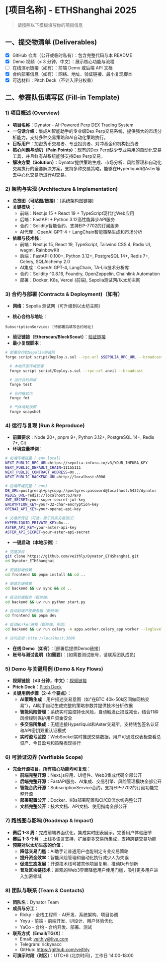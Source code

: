 # [项目名称] - ETHShanghai 2025

> 请按照以下模板填写你的项目信息

## 一、提交物清单 (Deliverables)

- [x] GitHub 仓库（公开或临时私有）：包含完整代码与本 README
- [x] Demo 视频（≤ 3 分钟，中文）：展示核心功能与流程
- [ ] 在线演示链接（如有）：前端 Demo 或后端 API 文档
- [x] 合约部署信息（如有）：网络、地址、验证链接、最小复现脚本
- [x] 可选材料：Pitch Deck（不计入评分权重）

## 二、参赛队伍填写区 (Fill-in Template)

### 1) 项目概述 (Overview)

- **项目名称**：Dynator - AI-Powered Perp DEX Trading System
- **一句话介绍**：集成AI智能助手的专业级Dex Perp交易系统，提供强大的市场分析能力，支持多种交易策略和AI自动化策略执行。
- **目标用户**：加密货币交易者、专业投资者、对冲基金和机构投资者
- **核心问题与动机（Pain Points）**：现有的Dex Perp缺少专业易用的自动化交易工具，并且鲜有AI系统能够支持Dex Perp交易。
- **解决方案（Solution）**：Dynator提供策略生成、市场分析、风险管理和自动化交易执行的全套解决方案，支持多种交易策略，能够在Hyperliquid和Aster等去中心化交易所进行AI交易。

### 2) 架构与实现 (Architecture & Implementation)

- **总览图（可贴图/链接）**：[系统架构图链接]
- **关键模块** ：
  - 前端：Next.js 15 + React 19 + TypeScript现代化Web应用
  - 后端：FastAPI + Python 3.12高性能异步API服务
  - 合约：Solidity智能合约，支持EIP-7702的订阅服务
  - AI代理：OpenAI GPT-4 + LangChain智能策略生成和市场分析
- **依赖与技术栈**：
  - 前端：Next.js 15, React 19, TypeScript, Tailwind CSS 4, Radix UI, wagmi, RainbowKit
  - 后端：FastAPI 0.100+, Python 3.12+, PostgreSQL 14+, Redis 7+, Celery, SQLAlchemy 2.0
  - AI集成：OpenAI GPT-4, LangChain, TA-Lib技术分析库
  - 合约：Solidity ^0.8.19, Foundry, OpenZeppelin, Chainlink Automation
  - 部署：Docker, K8s, Vercel (前端), Sepolia测试网/以太坊主网

### 3) 合约与部署 (Contracts & Deployment)（如有）

- **网络**：Sepolia 测试网（可升级到以太坊主网）

- **核心合约与地址**：

```text
SubscriptionService: [待部署后填写合约地址]
```

- **验证链接（Etherscan/BlockScout）**：[验证链接](https://sepolia.etherscan.io/address/0xb7505213f87f4ee854a29a7b39fed51792f027e7)
- **最小复现脚本**：

```bash
# 部署合约到Sepolia测试网
forge script script/Deploy.s.sol --rpc-url $SEPOLIA_RPC_URL --broadcast --verify

  # 本地开发环境部署
  forge script script/Deploy.s.sol --rpc-url anvil --broadcast

  # 运行合约测试
  forge test

  # 合约格式化
  forge fmt

  # 气体消耗快照
  forge snapshot
  ```

### 4) 运行与复现 (Run & Reproduce)

- **前置要求**：Node 20+, pnpm 9+, Python 3.12+, PostgreSQL 14+, Redis 7+, Git
- **环境变量样例**：

```bash
# 前端环境变量 (.env.local)
NEXT_PUBLIC_RPC_URL=https://sepolia.infura.io/v3/YOUR_INFURA_KEY
NEXT_PUBLIC_DEFAULT_CHAIN=11155111
NEXT_PUBLIC_CONTRACT_ADDRESS=0x...
NEXT_PUBLIC_BACKEND_URL=http://localhost:8000

# 后端环境变量 (.env)
DB_URL=postgresql+psycopg://postgres:password@localhost:5432/dynator
REDIS_URL=redis://localhost:6379/0
JWT_SECRET=your-super-secret-jwt-key
ENCRYPTION_KEY=your-32-char-encryption-key
OPENAI_API_KEY=your-openai-api-key

# 交易所凭证（可选，用于真实交易测试）
HYPERLIQUID_PRIVATE_KEY=0x...
ASTER_API_KEY=your-aster-api-key
ASTER_API_SECRET=your-aster-api-secret
```

- **一键启动（本地示例）**：

```bash
# 克隆项目
git clone https://github.com/veithly/Dynator_ETHShanghai.git
cd Dynator_ETHShanghai

# 安装前端依赖
cd frontend && pnpm install && cd ..

# 安装后端依赖
cd backend && uv sync && cd ..

# 启动后端服务（新终端）
cd backend && uv run python start.py

# 启动前端开发服务器（新终端）
cd frontend && pnpm dev

# 启动Worker进程（新终端，可选）
cd backend && uv run celery -A apps.worker.celery_app worker --loglevel=info

# 访问应用：http://localhost:3000
```

- **在线 Demo（如有）**：[部署后提供Demo链接]
- **账号与测试说明（如需要）**：[如需要测试账号，请联系团队成员]

### 5) Demo 与关键用例 (Demo & Key Flows)

- **视频链接（≤3 分钟，中文）**：[视频链接](https://drive.google.com/drive/folders/1M2k3LYHLBZYLSG2K4bg9fTkknhB1ruxc?usp=sharing)
- **Pitch Deck**：[Pitch Deck](https://drive.google.com/drive/folders/1M2k3LYHLBZYLSG2K4bg9fTkknhB1ruxc?usp=sharing)
- **关键用例步骤（2-4 个要点）**：
  - **AI策略生成**：用户描述交易意图（如"在BTC 40k-50k区间做网格交易"），AI助手自动生成完整的策略参数并提供技术分析依据
  - **智能风险管理**：系统实时监控持仓风险，自动触发止损或减仓，结合11种风控规则保护用户资金安全
  - **多交易所集成**：无缝连接Hyperliquid和Aster交易所，支持钱包签名认证和API密钥双重认证模式
  - **实时盈亏监控**：WebSocket实时推送交易数据，用户可通过仪表板查看总资产、今日盈亏和策略表现排行

### 6) 可验证边界 (Verifiable Scope)

- **完全开源项目，所有核心功能均可复现**：
  - **前端完整开源**：Next.js应用、UI组件、Web3集成代码全部公开
  - **后端完整开源**：FastAPI服务、AI集成、交易引擎、风险管理模块全部公开
  - **智能合约开源**：SubscriptionService合约，支持EIP-7702的订阅功能完整开源
  - **部署配置公开**：Docker、K8s部署配置和CI/CD流水线完整公开
  - **文档完整公开**：技术文档、API文档、使用指南全部公开

### 7) 路线图与影响 (Roadmap & Impact)

- **赛后 1-3 周**：完成前端界面优化，集成实时图表展示，完善用户体验细节
- **赛后 1-3 个月**：上线多语言支持，扩展更多交易所集成，支持跨链交易功能
- **预期对以太坊生态的价值**：
  - **降低交易门槛**：AI助手让普通用户也能制定专业交易策略
  - **提升资金效率**：智能风险管理和自动化执行减少人为失误
  - **促进生态发展**：开源技术栈可被其他项目复用，推动DeFi创新
  - **普及区块链技术**：直观的Web3界面降低用户使用门槛，吸引更多用户进入加密领域

### 8) 团队与联系 (Team & Contacts)

- **团队名**：Dynator Team
- **成员与分工**：
  - Ricky - 全栈工程师 - AI开发、系统架构、项目协调
  - Yeyu - 前端 - 前端开发、UI设计、用户体验优化
  - YaCo - 合约 - 合约开发、部署、测试
- **联系方式（Email/TG/X）**：
  - Email: veithly@live.com
  - Telegram: rickyeacc
  - GitHub: <https://github.com/veithly>
- **可演示时段（时区）**：UTC+8 (北京时间)，工作日 14:00-18:00

